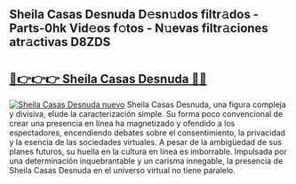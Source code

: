 ## Sheila Casas Desnuda D𝚎sn𝚞dos filtr𝚊dos - Parts-0hk Vid𝚎os f𝚘tos - N𝚞evas filtr𝚊ciones atr𝚊ctivas D8ZDS

# <h2><a href="http://mb3vzxb.tromn.icu/?c=Sheila+Casas+Desnuda">🔗👉👉👉 Sheila Casas Desnuda 🔗🔗</a></h2>

[![Sheila Casas Desnuda nuevo](https://i.imgur.com/pEAQMta.gif)](http://mb3vzxb.tromn.icu/?c=Sheila+Casas+Desnuda)
Sheila Casas Desnuda, una figura compleja y divisiva, elude la caracterización simple. Su forma poco convencional de crear una presencia en línea ha magnetizado y ofendido a los espectadores, encendiendo debates sobre el consentimiento, la privacidad y la esencia de las sociedades virtuales. A pesar de la ambigüedad de sus planes futuros, su huella en la cultura en línea es imborrable. Impulsada por una determinación inquebrantable y un carisma innegable, la presencia de Sheila Casas Desnuda en el universo virtual no tiene paralelo.
